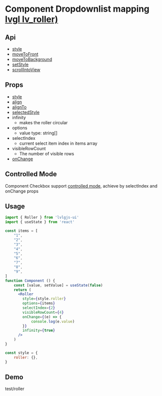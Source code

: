 # Component Dropdownlist mapping [lvgl lv_roller)](https://docs.lvgl.io/master/widgets/roller.html)

## Api
- [style](../api/style.md)
- [moveToFront](../api/moveToFront.md)
- [moveToBackground](../api/moveToBackground.md)
- [setStyle](../api/setStyle.md)
- [scrollIntoView](../api/scrollIntoView.md)

## Props
- [style](../props/style.md)
- [align](../props/align.md)
- [alignTo](../props/alignTo.md)
- [selectedStyle](../props/selectedStyle.md)
- infinity
  - makes the roller circular
- options
  - value type: string[]
- selectIndex
  - current select item index in items array
- visibleRowCount
  - The number of visible rows
- [onChange](../props/onChange/1.md)
## Controlled Mode
Component Checkbox support [controlled mode](https://krasimir.gitbooks.io/react-in-patterns/content/chapter-05/), achieve by selectIndex and onChange props  

## Usage
```jsx
import { Roller } from 'lvlgjs-ui'
import { useState } from 'react'

const items = [
    "1",
    "2",
    "3",
    "4",
    "5",
    "6",
    "7",
    "8",
    "9",
]
function Component () {
    const [value, setValue] = useState(false)
    return (
      <Roller
        style={style.roller}
        options={items}
        selectIndex={2}
        visibleRowCount={4}
        onChange={(e) => {
            console.log(e.value)
        }}
        infinity={true}
      />
    )
}

const style = {
    roller: {},
}
```

## Demo
test/roller
